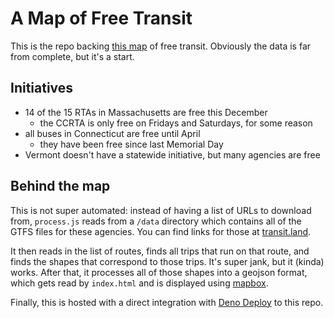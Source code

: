 # A Map of Free Transit
This is the repo backing [this map](https://free-transit.deno.dev) of free transit. Obviously the data is far from complete, but it's a start.
## Initiatives
- 14 of the 15 RTAs in Massachusetts are free this December
    - the CCRTA is only free on Fridays and Saturdays, for some reason
- all buses in Connecticut are free until April
    - they have been free since last Memorial Day
- Vermont doesn't have a statewide initiative, but many agencies are free
## Behind the map
This is not super automated: instead of having a list of URLs to download from, ```process.js``` reads from a ```/data``` directory which contains all of the GTFS files for these agencies. You can find links for those at [transit.land](https://transit.land).

It then reads in the list of routes, finds all trips that run on that route, and finds the shapes that correspond to those trips. It's super jank, but it (kinda) works. After that, it processes all of those shapes into a geojson format, which gets read by ```index.html``` and is displayed using [mapbox](https://www.mapbox.com/mapbox-gljs). 

Finally, this is hosted with a direct integration with [Deno Deploy](https://dash.deno.com) to this repo. 